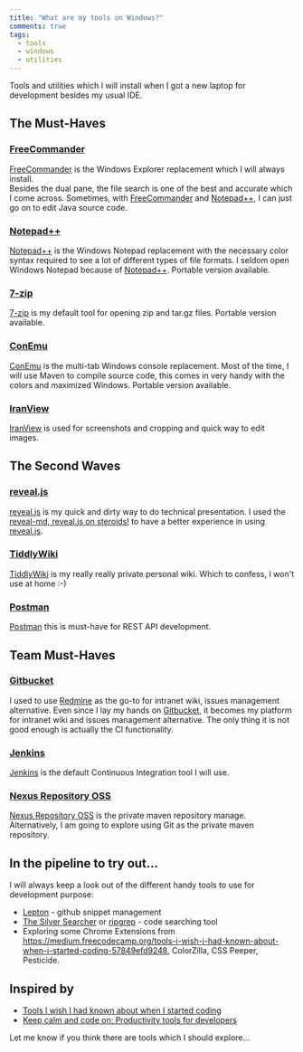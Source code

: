 ```yaml
---
title: "What are my tools on Windows?"
comments: true
tags:
  - tools
  - windows
  - utilities
---
```


Tools and utilities which I will install when I got a new laptop for development besides my usual IDE.

<!--more-->

## The Must-Haves

### [FreeCommander](https://freecommander.com)

[FreeCommander](https://freecommander.com) is the Windows Explorer replacement which I will always install.<br> 
Besides the dual pane, the file search is one of the best and accurate which I come across. Sometimes, with 
[FreeCommander](https://freecommander.com) and [Notepad++](https://notepad-plus-plus.org/), I can just go on
to edit Java source code.

### [Notepad++](https://notepad-plus-plus.org/)

[Notepad++](https://notepad-plus-plus.org/) is the Windows Notepad replacement with the necessary color syntax required to see a lot of different types of file formats.
I seldom open Windows Notepad because of [Notepad++](https://notepad-plus-plus.org/). Portable version available.

### [7-zip](https://www.7-zip.org/)

[7-zip](https://www.7-zip.org/) is my default tool for opening zip and tar.gz files. Portable version available.

### [ConEmu](https://conemu.github.io/)

[ConEmu](https://conemu.github.io/) is the multi-tab Windows console replacement. 
Most of the time, I will use Maven to compile source code, this comes in very handy with the colors and maximized Windows.
Portable version available.

### [IranView](https://www.irfanview.com/)

[IranView](https://www.irfanview.com/) is used for screenshots and cropping and quick way to edit images.

## The Second Waves

### [reveal.js](https://github.com/hakimel/reveal.js/)

[reveal.js](https://github.com/hakimel/reveal.js/) is my quick and dirty way to do technical presentation. I used the [reveal-md, reveal.js on steroids!](https://github.com/webpro/reveal-md)
to have a better experience in using [reveal.js](https://github.com/hakimel/reveal.js/).

### [TiddlyWiki](https://tiddlywiki.com/)

[TiddlyWiki](https://tiddlywiki.com/) is my really really private personal wiki. Which to confess, I won't use at home :-) 

### [Postman](https://www.getpostman.com/)

[Postman](https://www.getpostman.com/) this is must-have for REST API development.

## Team Must-Haves

### [Gitbucket](https://gitbucket.github.io/)

I used to use [Redmine](https://www.redmine.org/) as the go-to for intranet wiki, issues management alternative. Even since
I lay my hands on [Gitbucket](https://gitbucket.github.io/), it becomes my platform for intranet wiki and issues management alternative.
The only thing it is not good enough is actually the CI functionality.

### [Jenkins](https://jenkins.io/)

[Jenkins](https://jenkins.io/) is the default Continuous Integration tool I will use.

### [Nexus Repository OSS](https://www.sonatype.com/nexus-repository-oss)

[Nexus Repository OSS](https://www.sonatype.com/nexus-repository-oss) is the private maven repository manage. 
Alternatively, I am going to explore using Git as the private maven repository.

## In the pipeline to try out...

I will always keep a look out of the different handy tools to use for development purpose:

* [Lepton](https://github.com/hackjutsu/Lepton) - github snippet management
* [The Silver Searcher](https://geoff.greer.fm/ag/) or [ripgrep](https://github.com/BurntSushi/ripgrep) - code searching tool
* Exploring some Chrome Extensions from https://medium.freecodecamp.org/tools-i-wish-i-had-known-about-when-i-started-coding-57849efd9248, 
ColorZilla, CSS Peeper, Pesticide.

## Inspired by

* [Tools I wish I had known about when I started coding](https://medium.freecodecamp.org/tools-i-wish-i-had-known-about-when-i-started-coding-57849efd9248)
* [Keep calm and code on: Productivity tools for developers](https://dev.to/marina_pilip/keep-calm-and-code-on-productivity-tools-for-developers-10o4)


Let me know if you think there are tools which I should explore...





